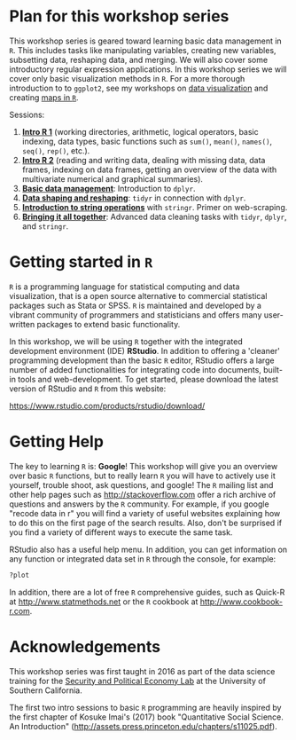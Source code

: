 Plan for this workshop series
=============================

This workshop series is geared toward learning basic data management in `R`. This includes tasks like manipulating variables, creating new variables, subsetting data, reshaping data, and merging. We will also cover some introductory regular expression applications. In this workshop series we will cover only basic visualization methods in `R`. For a more thorough introduction to to `ggplot2`, see my workshops on [data visualization](https://github.com/thereseanders/Workshop-Intro-to-ggplot2) and creating [maps in `R`](https://github.com/thereseanders/Workshop-Maps-in-R).

Sessions:

1.  [**Intro R 1**](https://github.com/thereseanders/Workshop-DataManagement-R/tree/master/Session1) (working directories, arithmetic, logical operators, basic indexing, data types, basic functions such as `sum()`, `mean()`, `names()`, `seq()`, `rep()`, etc.).
2.  [**Intro R 2**](https://github.com/thereseanders/Workshop-DataManagement-R/tree/master/Session2) (reading and writing data, dealing with missing data, data frames, indexing on data frames, getting an overview of the data with multivariate numerical and graphical summaries).
3.  [**Basic data management**](https://github.com/thereseanders/Workshop-DataManagement-R/tree/master/Session3): Introduction to `dplyr`.
4.  [**Data shaping and reshaping**](https://github.com/thereseanders/Workshop-DataManagement-R/tree/master/Session4): `tidyr` in connection with `dplyr`.
5.  [**Introduction to string operations**](https://github.com/thereseanders/Workshop-DataManagement-R/tree/master/Session5) with `stringr`. Primer on web-scraping.
6.  [**Bringing it all together**](https://github.com/thereseanders/Workshop-DataManagement-R/tree/master/Session6): Advanced data cleaning tasks with `tidyr`, `dplyr`, and `stringr`.

Getting started in `R`
======================

`R` is a programming language for statistical computing and data visualization, that is a open source alternative to commercial statistical packages such as Stata or SPSS. `R` is maintained and developed by a vibrant community of programmers and statisticians and offers many user-written packages to extend basic functionality.

In this workshop, we will be using `R` together with the integrated development environment (IDE) **RStudio**. In addition to offering a 'cleaner' programming development than the basic `R` editor, RStudio offers a large number of added functionalities for integrating code into documents, built-in tools and web-development. To get started, please download the latest version of RStudio and `R` from this website:

<https://www.rstudio.com/products/rstudio/download/>

Getting Help
============

The key to learning `R` is: **Google**! This workshop will give you an overview over basic `R` functions, but to really learn `R` you will have to actively use it yourself, trouble shoot, ask questions, and google! The `R` mailing list and other help pages such as <http://stackoverflow.com> offer a rich archive of questions and answers by the `R` community. For example, if you google "recode data in r" you will find a variety of useful websites explaining how to do this on the first page of the search results. Also, don't be surprised if you find a variety of different ways to execute the same task.

RStudio also has a useful help menu. In addition, you can get information on any function or integrated data set in `R` through the console, for example:

``` r
?plot
```

In addition, there are a lot of free `R` comprehensive guides, such as Quick-R at <http://www.statmethods.net> or the `R` cookbook at <http://www.cookbook-r.com>.

Acknowledgements
================

This workshop series was first taught in 2016 as part of the data science training for the [Security and Political Economy Lab](https://dornsife.usc.edu/spec) at the University of Southern California.

The first two intro sessions to basic `R` programming are heavily inspired by the first chapter of Kosuke Imai's (2017) book "Quantitative Social Science. An Introduction" (http://assets.press.princeton.edu/chapters/s11025.pdf).
